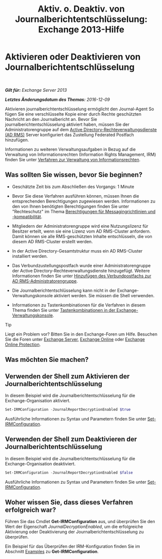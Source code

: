 ﻿---
title: 'Aktiv. o. Deaktiv. von Journalberichtentschlüsselung: Exchange 2013-Hilfe'
TOCTitle: Aktivieren oder Deaktivieren von Journalberichtentschlüsselung
ms:assetid: 1dedbe73-2c1a-4b14-8799-5091aaec7965
ms:mtpsurl: https://technet.microsoft.com/de-de/library/Dd638092(v=EXCHG.150)
ms:contentKeyID: 50475163
ms.date: 05/22/2018
mtps_version: v=EXCHG.150
ms.translationtype: MT
---

# Aktivieren oder Deaktivieren von Journalberichtentschlüsselung

 

_**Gilt für:** Exchange Server 2013_

_**Letztes Änderungsdatum des Themas:** 2016-12-09_

Aktivieren journalberichtentschlüsselung ermöglicht den Journal-Agent So fügen Sie eine verschlüsselte Kopie einer durch Rechte geschützten Nachricht an den Journalbericht an. Bevor Sie journalberichtentschlüsselung aktiviert haben, müssen Sie der Administratorengruppe auf dem [Active Directory-Rechteverwaltungsdienste (AD RMS)](https://technet.microsoft.com/en-us/library/hh831364.aspx) Server konfiguriert das Zustellung Federated Postfach hinzufügen.

Informationen zu weiteren Verwaltungsaufgaben in Bezug auf die Verwaltung von Informationsrechten (Information Rights Management, IRM) finden Sie unter [Verfahren zur Verwaltung von Informationsrechten](information-rights-management-procedures-exchange-2013-help.md).

## Was sollten Sie wissen, bevor Sie beginnen?

  - Geschätzte Zeit bis zum Abschließen des Vorgangs: 1 Minute

  - Bevor Sie diese Verfahren ausführen können, müssen Ihnen die entsprechenden Berechtigungen zugewiesen werden. Informationen zu den von Ihnen benötigten Berechtigungen finden Sie unter "Rechteschutz" im Thema [Berechtigungen für Messagingrichtlinien und -kompatibilität](messaging-policy-and-compliance-permissions-exchange-2013-help.md).

  - Mitgliedern der Administratorengruppe wird eine Nutzungslizenz für Besitzer erteilt, wenn sie eine Lizenz vom AD RMS-Cluster anfordern. Damit können sie alle RMS-geschützten Inhalte entschlüsseln, die von diesem AD RMS-Cluster erstellt werden.

  - In der Active Directory-Gesamtstruktur muss ein AD RMS-Cluster installiert werden.

  - Das Verbundzustellungspostfach wurde einer Administratorengruppe der Active Directory-Rechteverwaltungsdienste hinzugefügt. Weitere Informationen finden Sie unter [Hinzufügen des Verbundpostfachs zur AD RMS-Administratorengruppe](add-the-federation-mailbox-to-the-ad-rms-super-users-group-exchange-2013-help.md).

  - Die Journalberichtentschlüsselung kann nicht in der Exchange-Verwaltungskonsole aktiviert werden. Sie müssen die Shell verwenden.

  - Informationen zu Tastenkombinationen für die Verfahren in diesem Thema finden Sie unter [Tastenkombinationen in der Exchange-Verwaltungskonsole](keyboard-shortcuts-in-the-exchange-admin-center-exchange-online-protection-help.md).


> [!TIP]
> Liegt ein Problem vor? Bitten Sie in den Exchange-Foren um Hilfe. Besuchen Sie die Foren unter <A href="https://go.microsoft.com/fwlink/p/?linkid=60612">Exchange Server</A>, <A href="https://go.microsoft.com/fwlink/p/?linkid=267542">Exchange Online</A> oder <A href="https://go.microsoft.com/fwlink/p/?linkid=285351">Exchange Online Protection</A>.



## Was möchten Sie machen?

## Verwenden der Shell zum Aktivieren der Journalberichtentschlüsselung

In diesem Beispiel wird die Journalberichtentschlüsselung für die Exchange-Organisation aktiviert.

```powershell
Set-IRMConfiguration -JournalReportDecryptionEnabled $true
```

Ausführliche Informationen zu Syntax und Parametern finden Sie unter [Set-IRMConfiguration](https://technet.microsoft.com/de-de/library/dd979792\(v=exchg.150\)).

## Verwenden der Shell zum Deaktivieren der Journalberichtentschlüsselung

In diesem Beispiel wird die Journalberichtentschlüsselung für die Exchange-Organisation deaktiviert.

```powershell
Set-IRMConfiguration -JournalReportDecryptionEnabled $false
```

Ausführliche Informationen zu Syntax und Parametern finden Sie unter [Set-IRMConfiguration](https://technet.microsoft.com/de-de/library/dd979792\(v=exchg.150\)).

## Woher wissen Sie, dass dieses Verfahren erfolgreich war?

Führen Sie das Cmdlet **Get-IRMConfiguration** aus, und überprüfen Sie den Wert der Eigenschaft *JournalDecryptionEnabled*, um die erfolgreiche Aktivierung oder Deaktivierung der Journalberichtentschlüsselung zu überprüfen.

Ein Beispiel für das Überprüfen der IRM-Konfiguration finden Sie im Abschnitt [Examples](https://technet.microsoft.com/de-de/e1821219-fe18-4642-a9c2-58eb0aadd61a\(exchg.150\)#examples) zu **Get-IRMConfiguration**.

